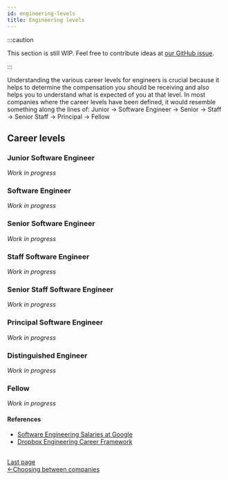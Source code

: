 ```yaml
---
id: engineering-levels
title: Engineering levels
---
```


:::caution

This section is still WIP. Feel free to contribute ideas at [our GitHub issue](https://github.com/yangshun/tech-interview-handbook/issues/222).

:::

Understanding the various career levels for engineers is crucial because it helps to determine the compensation you should be receiving and also helps you to understand what is expected of you at that level. In most companies where the career levels have been defined, it would resemble something along the lines of: Junior → Software Engineer → Senior → Staff → Senior Staff → Principal → Fellow

## Career levels

### Junior Software Engineer

_Work in progress_

### Software Engineer

_Work in progress_

### Senior Software Engineer

_Work in progress_

### Staff Software Engineer

_Work in progress_

### Senior Staff Software Engineer

_Work in progress_

### Principal Software Engineer

_Work in progress_

### Distinguished Engineer

_Work in progress_

### Fellow

_Work in progress_

#### References

- [Software Engineering Salaries at Google](https://careerkarma.com/blog/software-engineering-salary-google/)
- [Dropbox Engineering Career Framework](https://dropbox.github.io/dbx-career-framework/overview.html)

##
<nav class="pagination-nav docusaurus-mt-lg" aria-label="Docs pages navigation">
    <div class="pagination-nav__item">
        <a class="pagination-nav__link root_sa74" href="/choosing-between-companies/">
            <div class="pagination-nav__sublabel">Last page</div>
            <div class="pagination-nav__label"><span class="arrow_Btdn">←</span>Choosing between companies</div>
        </a>
    </div>
</nav>

